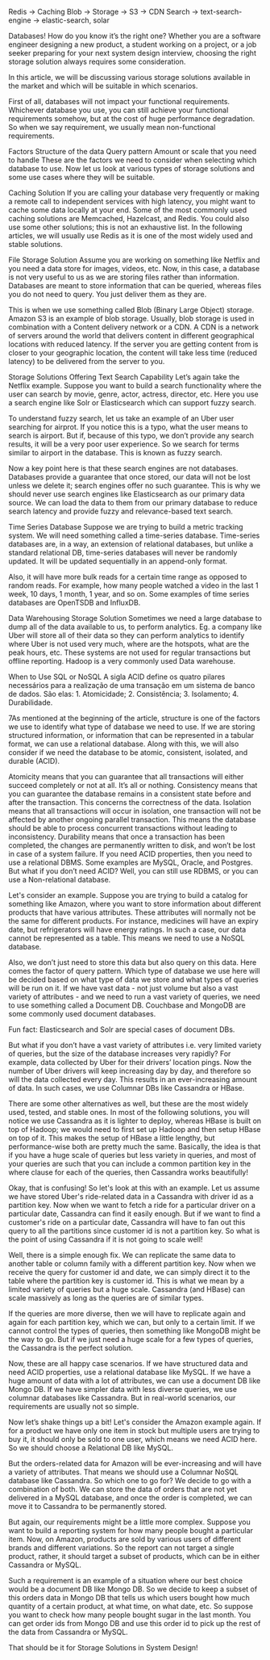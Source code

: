 Redis -> Caching
Blob ->  Storage ->  S3 -> CDN
Search -> text-search-engine -> elastic-search, solar 

Databases! How do you know it’s the right one?
Whether you are a software engineer designing a new product, a student working on a project, or a job seeker preparing for your next system design interview, choosing the right storage solution always requires some consideration.

In this article, we will be discussing various storage solutions available in the market and which will be suitable in which scenarios.

First of all, databases will not impact your functional requirements. Whichever database you use, you can still achieve your functional requirements somehow, but at the cost of huge performance degradation. So when we say requirement, we usually mean non-functional requirements.


Factors
Structure of the data
Query pattern
Amount or scale that you need to handle
These are the factors we need to consider when selecting which database to use. Now let us look at various types of storage solutions and some use cases where they will be suitable.



Caching Solution
If you are calling your database very frequently or making a remote call to independent services with high latency, you might want to cache some data locally at your end. Some of the most commonly used caching solutions are Memcached, Hazelcast, and Redis. You could also use some other solutions; this is not an exhaustive list. In the following articles, we will usually use Redis as it is one of the most widely used and stable solutions.


File Storage Solution
Assume you are working on something like Netflix and you need a data store for images, videos, etc. Now, in this case, a database is not very useful to us as we are storing files rather than information. Databases are meant to store information that can be queried, whereas files you do not need to query. You just deliver them as they are.

This is when we use something called Blob (Binary Large Object) storage. Amazon S3 is an example of blob storage. Usually, blob storage is used in combination with a Content delivery network or a CDN. A CDN is a network of servers around the world that delivers content in different geographical locations with reduced latency. If the server you are getting content from is closer to your geographic location, the content will take less time (reduced latency) to be delivered from the server to you.


Storage Solutions Offering Text Search Capability
Let’s again take the Netflix example. Suppose you want to build a search functionality where the user can search by movie, genre, actor, actress, director, etc. Here you use a search engine like Solr or Elasticsearch which can support fuzzy search.

To understand fuzzy search, let us take an example of an Uber user searching for airprot. If you notice this is a typo, what the user means to search is airport. But if, because of this typo, we don’t provide any search results, it will be a very poor user experience. So we search for terms similar to airport in the database. This is known as fuzzy search.

Now a key point here is that these search engines are not databases. Databases provide a guarantee that once stored, our data will not be lost unless we delete it; search engines offer no such guarantee. This is why we should never use search engines like Elasticsearch as our primary data source. We can load the data to them from our primary database to reduce search latency and provide fuzzy and relevance-based text search.

Time Series Database
Suppose we are trying to build a metric tracking system. We will need something called a time-series database. Time-series databases are, in a way, an extension of relational databases, but unlike a standard relational DB, time-series databases will never be randomly updated. It will be updated sequentially in an append-only format.

Also, it will have more bulk reads for a certain time range as opposed to random reads. For example, how many people watched a video in the last 1 week, 10 days, 1 month, 1 year, and so on. Some examples of time series databases are OpenTSDB and InfluxDB.

Data Warehousing Storage Solution
Sometimes we need a large database to dump all of the data available to us, to perform analytics. Eg. a company like Uber will store all of their data so they can perform analytics to identify where Uber is not used very much, where are the hotspots, what are the peak hours, etc. These systems are not used for regular transactions but offline reporting. Hadoop is a very commonly used Data warehouse.


When to Use SQL or NoSQL
A sigla ACID define os quatro pilares necessários para a realização de uma transação em um sistema de banco de dados. São elas: 1. Atomicidade; 2. Consistência; 3. Isolamento; 4. Durabilidade.




7As mentioned at the beginning of the article, structure is one of the factors we use to identify what type of database we need to use. If we are storing structured information, or information that can be represented in a tabular format, we can use a relational database. Along with this, we will also consider if we need the database to be atomic, consistent, isolated, and durable (ACID).

Atomicity means that you can guarantee that all transactions will either succeed completely or not at all. It’s all or nothing.
Consistency means that you can guarantee the database remains in a consistent state before and after the transaction. This concerns the correctness of the data.
Isolation means that all transactions will occur in isolation, one transaction will not be affected by another ongoing parallel transaction. This means the database should be able to process concurrent transactions without leading to inconsistency.
Durability means that once a transaction has been completed, the changes are permanently written to disk, and won’t be lost in case of a system failure.
If you need ACID properties, then you need to use a relational DBMS. Some examples are MySQL, Oracle, and Postgres. But what if you don’t need ACID? Well, you can still use RDBMS, or you can use a Non-relational database.

Let's consider an example. Suppose you are trying to build a catalog for something like Amazon, where you want to store information about different products that have various attributes. These attributes will normally not be the same for different products. For instance, medicines will have an expiry date, but refrigerators will have energy ratings. In such a case, our data cannot be represented as a table. This means we need to use a NoSQL database.

Also, we don’t just need to store this data but also query on this data. Here comes the factor of query pattern. Which type of database we use here will be decided based on what type of data we store and what types of queries will be run on it. If we have vast data - not just volume but also a vast variety of attributes - and we need to run a vast variety of queries, we need to use something called a Document DB. Couchbase and MongoDB are some commonly used document databases.

Fun fact: Elasticsearch and Solr are special cases of document DBs.

But what if you don’t have a vast variety of attributes i.e. very limited variety of queries, but the size of the database increases very rapidly? For example, data collected by Uber for their drivers’ location pings. Now the number of Uber drivers will keep increasing day by day, and therefore so will the data collected every day. This results in an ever-increasing amount of data. In such cases, we use Columnar DBs like Cassandra or HBase.

There are some other alternatives as well, but these are the most widely used, tested, and stable ones. In most of the following solutions, you will notice we use Cassandra as it is lighter to deploy, whereas HBase is built on top of Hadoop; we would need to first set up Hadoop and then setup HBase on top of it. This makes the setup of HBase a little lengthy, but performance-wise both are pretty much the same. Basically, the idea is that if you have a huge scale of queries but less variety in queries, and most of your queries are such that you can include a common partition key in the where clause for each of the queries, then Cassandra works beautifully!

Okay, that is confusing! So let's look at this with an example. Let us assume we have stored Uber's ride-related data in a Cassandra with driver id as a partition key. Now when we want to fetch a ride for a particular driver on a particular date, Cassandra can find it easily enough. But if we want to find a customer's ride on a particular date, Cassandra will have to fan out this query to all the partitions since customer id is not a partition key. So what is the point of using Cassandra if it is not going to scale well!

Well, there is a simple enough fix. We can replicate the same data to another table or column family with a different partition key. Now when we receive the query for customer id and date, we can simply direct it to the table where the partition key is customer id. This is what we mean by a limited variety of queries but a huge scale. Cassandra (and HBase) can scale massively as long as the queries are of similar types.

If the queries are more diverse, then we will have to replicate again and again for each partition key, which we can, but only to a certain limit. If we cannot control the types of queries, then something like MongoDB might be the way to go. But if we just need a huge scale for a few types of queries, the Cassandra is the perfect solution.

Now, these are all happy case scenarios. If we have structured data and need ACID properties, use a relational database like MySQL. If we have a huge amount of data with a lot of attributes, we can use a document DB like Mongo DB. If we have simpler data with less diverse queries, we use columnar databases like Cassandra. But in real-world scenarios, our requirements are usually not so simple.

Now let’s shake things up a bit!
Let's consider the Amazon example again. If for a product we have only one item in stock but multiple users are trying to buy it, it should only be sold to one user, which means we need ACID here. So we should choose a Relational DB like MySQL.

But the orders-related data for Amazon will be ever-increasing and will have a variety of attributes. That means we should use a Columnar NoSQL database like Cassandra. So which one to go for? We decide to go with a combination of both. We can store the data of orders that are not yet delivered in a MySQL database, and once the order is completed, we can move it to Cassandra to be permanently stored.

But again, our requirements might be a little more complex. Suppose you want to build a reporting system for how many people bought a particular item. Now, on Amazon, products are sold by various users of different brands and different variations. So the report can not target a single product, rather, it should target a subset of products, which can be in either Cassandra or MySQL.

Such a requirement is an example of a situation where our best choice would be a document DB like Mongo DB. So we decide to keep a subset of this orders data in Mongo DB that tells us which users bought how much quantity of a certain product, at what time, on what date, etc. So suppose you want to check how many people bought sugar in the last month. You can get order ids from Mongo DB and use this order id to pick up the rest of the data from Cassandra or MySQL.

That should be it for Storage Solutions in System Design!